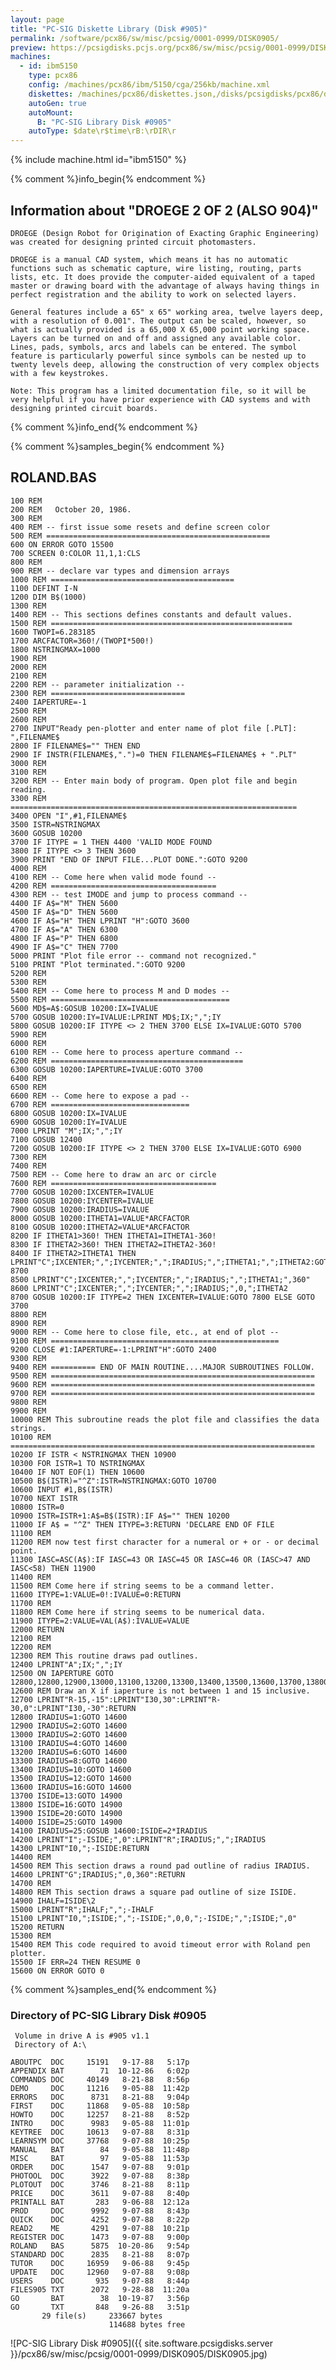 ```yaml
---
layout: page
title: "PC-SIG Diskette Library (Disk #905)"
permalink: /software/pcx86/sw/misc/pcsig/0001-0999/DISK0905/
preview: https://pcsigdisks.pcjs.org/pcx86/sw/misc/pcsig/0001-0999/DISK0905/DISK0905.jpg
machines:
  - id: ibm5150
    type: pcx86
    config: /machines/pcx86/ibm/5150/cga/256kb/machine.xml
    diskettes: /machines/pcx86/diskettes.json,/disks/pcsigdisks/pcx86/diskettes.json
    autoGen: true
    autoMount:
      B: "PC-SIG Library Disk #0905"
    autoType: $date\r$time\rB:\rDIR\r
---
```


{% include machine.html id="ibm5150" %}

{% comment %}info_begin{% endcomment %}

## Information about "DROEGE 2 OF 2 (ALSO 904)"

    DROEGE (Design Robot for Origination of Exacting Graphic Engineering)
    was created for designing printed circuit photomasters.
    
    DROEGE is a manual CAD system, which means it has no automatic
    functions such as schematic capture, wire listing, routing, parts
    lists, etc. It does provide the computer-aided equivalent of a taped
    master or drawing board with the advantage of always having things in
    perfect registration and the ability to work on selected layers.
    
    General features include a 65" x 65" working area, twelve layers deep,
    with a resolution of 0.001". The output can be scaled, however, so
    what is actually provided is a 65,000 X 65,000 point working space.
    Layers can be turned on and off and assigned any available color.
    Lines, pads, symbols, arcs and labels can be entered. The symbol
    feature is particularly powerful since symbols can be nested up to
    twenty levels deep, allowing the construction of very complex objects
    with a few keystrokes.
    
    Note: This program has a limited documentation file, so it will be
    very helpful if you have prior experience with CAD systems and with
    designing printed circuit boards.
{% comment %}info_end{% endcomment %}

{% comment %}samples_begin{% endcomment %}

## ROLAND.BAS

```bas
100 REM
200 REM   October 20, 1986.
300 REM
400 REM -- first issue some resets and define screen color
500 REM ==================================================
600 ON ERROR GOTO 15500
700 SCREEN 0:COLOR 11,1,1:CLS
800 REM
900 REM -- declare var types and dimension arrays
1000 REM =========================================
1100 DEFINT I-N
1200 DIM B$(1000)
1300 REM
1400 REM -- This sections defines constants and default values.
1500 REM ======================================================
1600 TWOPI=6.283185
1700 ARCFACTOR=360!/(TWOPI*500!)
1800 NSTRINGMAX=1000
1900 REM
2000 REM
2100 REM
2200 REM -- parameter initialization --
2300 REM ==============================
2400 IAPERTURE=-1
2500 REM
2600 REM
2700 INPUT"Ready pen-plotter and enter name of plot file [.PLT]: ",FILENAME$
2800 IF FILENAME$="" THEN END
2900 IF INSTR(FILENAME$,".")=0 THEN FILENAME$=FILENAME$ + ".PLT"
3000 REM
3100 REM
3200 REM -- Enter main body of program. Open plot file and begin reading.
3300 REM ================================================================
3400 OPEN "I",#1,FILENAME$
3500 ISTR=NSTRINGMAX
3600 GOSUB 10200
3700 IF ITYPE = 1 THEN 4400 'VALID MODE FOUND
3800 IF ITYPE <> 3 THEN 3600
3900 PRINT "END OF INPUT FILE...PLOT DONE.":GOTO 9200
4000 REM
4100 REM -- Come here when valid mode found --
4200 REM =====================================
4300 REM -- test IMODE and jump to process command --
4400 IF A$="M" THEN 5600
4500 IF A$="D" THEN 5600
4600 IF A$="H" THEN LPRINT "H":GOTO 3600
4700 IF A$="A" THEN 6300
4800 IF A$="P" THEN 6800
4900 IF A$="C" THEN 7700
5000 PRINT "Plot file error -- command not recognized."
5100 PRINT "Plot terminated.":GOTO 9200
5200 REM
5300 REM
5400 REM -- Come here to process M and D modes --
5500 REM ========================================
5600 MD$=A$:GOSUB 10200:IX=IVALUE
5700 GOSUB 10200:IY=IVALUE:LPRINT MD$;IX;",";IY
5800 GOSUB 10200:IF ITYPE <> 2 THEN 3700 ELSE IX=IVALUE:GOTO 5700
5900 REM
6000 REM
6100 REM -- Come here to process aperture command --
6200 REM ===========================================
6300 GOSUB 10200:IAPERTURE=IVALUE:GOTO 3700
6400 REM
6500 REM
6600 REM -- Come here to expose a pad --
6700 REM ===============================
6800 GOSUB 10200:IX=IVALUE
6900 GOSUB 10200:IY=IVALUE
7000 LPRINT "M";IX;",";IY
7100 GOSUB 12400
7200 GOSUB 10200:IF ITYPE <> 2 THEN 3700 ELSE IX=IVALUE:GOTO 6900
7300 REM
7400 REM
7500 REM -- Come here to draw an arc or circle
7600 REM =====================================
7700 GOSUB 10200:IXCENTER=IVALUE
7800 GOSUB 10200:IYCENTER=IVALUE
7900 GOSUB 10200:IRADIUS=IVALUE
8000 GOSUB 10200:ITHETA1=VALUE*ARCFACTOR
8100 GOSUB 10200:ITHETA2=VALUE*ARCFACTOR
8200 IF ITHETA1>360! THEN ITHETA1=ITHETA1-360!
8300 IF ITHETA2>360! THEN ITHETA2=ITHETA2-360!
8400 IF ITHETA2>ITHETA1 THEN LPRINT"C";IXCENTER;",";IYCENTER;",";IRADIUS;",";ITHETA1;",";ITHETA2:GOTO 8700
8500 LPRINT"C";IXCENTER;",";IYCENTER;",";IRADIUS;",";ITHETA1;",360"
8600 LPRINT"C";IXCENTER;",";IYCENTER;",";IRADIUS;",0,";ITHETA2
8700 GOSUB 10200:IF ITYPE=2 THEN IXCENTER=IVALUE:GOTO 7800 ELSE GOTO 3700
8800 REM
8900 REM
9000 REM -- Come here to close file, etc., at end of plot --
9100 REM ===================================================
9200 CLOSE #1:IAPERTURE=-1:LPRINT"H":GOTO 2400
9300 REM
9400 REM ========== END OF MAIN ROUTINE....MAJOR SUBROUTINES FOLLOW.
9500 REM ===========================================================
9600 REM ===========================================================
9700 REM ===========================================================
9800 REM
9900 REM
10000 REM This subroutine reads the plot file and classifies the data strings.
10100 REM ====================================================================
10200 IF ISTR < NSTRINGMAX THEN 10900
10300 FOR ISTR=1 TO NSTRINGMAX
10400 IF NOT EOF(1) THEN 10600
10500 B$(ISTR)="^Z":ISTR=NSTRINGMAX:GOTO 10700
10600 INPUT #1,B$(ISTR)
10700 NEXT ISTR
10800 ISTR=0
10900 ISTR=ISTR+1:A$=B$(ISTR):IF A$="" THEN 10200
11000 IF A$ = "^Z" THEN ITYPE=3:RETURN 'DECLARE END OF FILE
11100 REM
11200 REM now test first character for a numeral or + or - or decimal point.
11300 IASC=ASC(A$):IF IASC=43 OR IASC=45 OR IASC=46 OR (IASC>47 AND IASC<58) THEN 11900
11400 REM
11500 REM Come here if string seems to be a command letter.
11600 ITYPE=1:VALUE=0!:IVALUE=0:RETURN
11700 REM
11800 REM Come here if string seems to be numerical data.
11900 ITYPE=2:VALUE=VAL(A$):IVALUE=VALUE
12000 RETURN
12100 REM
12200 REM
12300 REM This routine draws pad outlines.
12400 LPRINT"A";IX;",";IY
12500 ON IAPERTURE GOTO 12800,12800,12900,13000,13100,13200,13300,13400,13500,13600,13700,13800,13900,14000,14100
12600 REM Draw an X if iaperture is not between 1 and 15 inclusive.
12700 LPRINT"R-15,-15":LPRINT"I30,30":LPRINT"R-30,0":LPRINT"I30,-30":RETURN
12800 IRADIUS=1:GOTO 14600
12900 IRADIUS=2:GOTO 14600
13000 IRADIUS=2:GOTO 14600
13100 IRADIUS=4:GOTO 14600
13200 IRADIUS=6:GOTO 14600
13300 IRADIUS=8:GOTO 14600
13400 IRADIUS=10:GOTO 14600
13500 IRADIUS=12:GOTO 14600
13600 IRADIUS=16:GOTO 14600
13700 ISIDE=13:GOTO 14900
13800 ISIDE=16:GOTO 14900
13900 ISIDE=20:GOTO 14900
14000 ISIDE=25:GOTO 14900
14100 IRADIUS=25:GOSUB 14600:ISIDE=2*IRADIUS
14200 LPRINT"I";-ISIDE;",0":LPRINT"R";IRADIUS;",";IRADIUS
14300 LPRINT"I0,";-ISIDE:RETURN
14400 REM
14500 REM This section draws a round pad outline of radius IRADIUS.
14600 LPRINT"G";IRADIUS;",0,360":RETURN
14700 REM
14800 REM This section draws a square pad outline of size ISIDE.
14900 IHALF=ISIDE\2
15000 LPRINT"R";IHALF;",";-IHALF
15100 LPRINT"I0,";ISIDE;",";-ISIDE;",0,0,";-ISIDE;",";ISIDE;",0"
15200 RETURN
15300 REM
15400 REM This code required to avoid timeout error with Roland pen plotter.
15500 IF ERR=24 THEN RESUME 0
15600 ON ERROR GOTO 0
```

{% comment %}samples_end{% endcomment %}

### Directory of PC-SIG Library Disk #0905

     Volume in drive A is #905 v1.1
     Directory of A:\

    ABOUTPC  DOC     15191   9-17-88   5:17p
    APPENDIX BAT        71  10-12-86   6:02p
    COMMANDS DOC     40149   8-21-88   8:56p
    DEMO     DOC     11216   9-05-88  11:42p
    ERRORS   DOC      8731   8-21-88   9:04p
    FIRST    DOC     11868   9-05-88  10:58p
    HOWTO    DOC     12257   8-21-88   8:52p
    INTRO    DOC      9983   9-05-88  11:01p
    KEYTREE  DOC     10613   9-07-88   8:31p
    LEARNSYM DOC     37768   9-07-88  10:25p
    MANUAL   BAT        84   9-05-88  11:48p
    MISC     BAT        97   9-05-88  11:53p
    ORDER    DOC      1547   9-07-88   9:01p
    PHOTOOL  DOC      3922   9-07-88   8:38p
    PLOTOUT  DOC      3746   8-21-88   8:11p
    PRICE    DOC      3611   9-07-88   8:40p
    PRINTALL BAT       283   9-06-88  12:12a
    PROD     DOC      9992   9-07-88   8:43p
    QUICK    DOC      4252   9-07-88   8:22p
    READ2    ME       4291   9-07-88  10:21p
    REGISTER DOC      1473   9-07-88   9:00p
    ROLAND   BAS      5875  10-20-86   9:54p
    STANDARD DOC      2835   8-21-88   8:07p
    TUTOR    DOC     16959   9-06-88   9:45p
    UPDATE   DOC     12960   9-07-88   9:08p
    USERS    DOC       935   9-07-88   8:44p
    FILES905 TXT      2072   9-28-88  11:20a
    GO       BAT        38  10-19-87   3:56p
    GO       TXT       848   9-26-88   3:51p
           29 file(s)     233667 bytes
                          114688 bytes free

![PC-SIG Library Disk #0905]({{ site.software.pcsigdisks.server }}/pcx86/sw/misc/pcsig/0001-0999/DISK0905/DISK0905.jpg)
